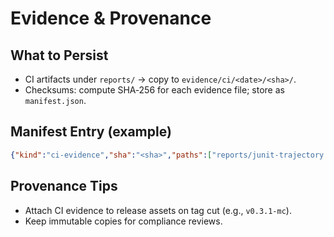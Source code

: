 # Evidence & Provenance

## What to Persist
- CI artifacts under `reports/` → copy to `evidence/ci/<date>/<sha>/`.
- Checksums: compute SHA‑256 for each evidence file; store as `manifest.json`.

## Manifest Entry (example)
```json
{"kind":"ci-evidence","sha":"<sha>","paths":["reports/junit-trajectory.xml","reports/grounding.sarif"],"hash":"<sha256>"}
```

## Provenance Tips

* Attach CI evidence to release assets on tag cut (e.g., `v0.3.1-mc`).
* Keep immutable copies for compliance reviews.
